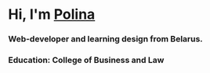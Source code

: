# Hi, I'm [Polina](https://pollyermak.github.io/rsschool-cv/)
### Web-developer and learning design from Belarus.
### Education: College of Business and Law


